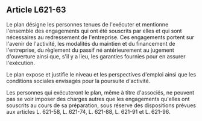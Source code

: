 Article L621-63
----
Le plan désigne les personnes tenues de l'exécuter et mentionne l'ensemble des
engagements qui ont été souscrits par elles et qui sont nécessaires au
redressement de l'entreprise. Ces engagements portent sur l'avenir de
l'activité, les modalités du maintien et du financement de l'entreprise, du
règlement du passif né antérieurement au jugement d'ouverture ainsi que, s'il y
a lieu, les garanties fournies pour en assurer l'exécution.

Le plan expose et justifie le niveau et les perspectives d'emploi ainsi que les
conditions sociales envisagés pour la poursuite d'activité.

Les personnes qui exécuteront le plan, même à titre d'associés, ne peuvent pas
se voir imposer des charges autres que les engagements qu'elles ont souscrits au
cours de sa préparation, sous réserve des dispositions prévues aux articles L.
621-58, L. 621-74, L. 621-88, L. 621-91 et L. 621-96.
